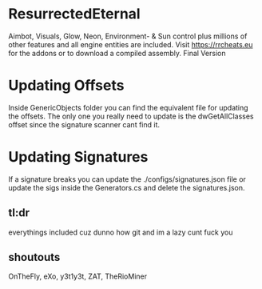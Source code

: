 # ResurrectedEternal
Aimbot, Visuals, Glow, Neon, Environment- & Sun control plus millions of other features and all engine entities are included.
Visit https://rrcheats.eu for the addons or to download a compiled assembly.
Final Version

# Updating Offsets
Inside GenericObjects folder you can find the equivalent file for updating the offsets.
The only one you really need to update is the dwGetAllClasses offset since the signature scanner cant find it.

# Updating Signatures
If a signature breaks you can update the ./configs/signatures.json file or update the sigs inside the Generators.cs and delete the signatures.json.

## tl:dr
everythings included cuz dunno how git and im a lazy cunt
fuck you

## shoutouts

OnTheFly, eXo, y3t1y3t, ZAT, TheRioMiner
